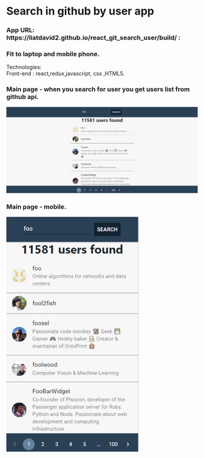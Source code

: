 # Search in github by user app

<h3>App URL: https://liatdavid2.github.io/react_git_search_user/build/ : </h3> 

<h3>Fit to laptop and mobile phone.</h3>

Technologies:\
Front-end : react,redux,javascript, css ,HTML5.

<h3>Main page - when you search for user you get users list from github api.</h3>
<img src="https://raw.githubusercontent.com/liatdavid2/react_git_search_user/main/build/%E2%80%8F%E2%80%8Fapp.PNG?raw=true" width="950" >


<h3>Main page - mobile.</h3>
<img src="https://raw.githubusercontent.com/liatdavid2/react_git_search_user/main/build/app_mobile.PNG?raw=true" width="350" >

